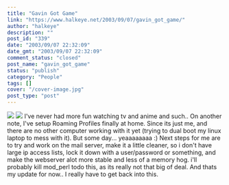 ```yaml
---
title: "Gavin Got Game"
link: "https://www.halkeye.net/2003/09/07/gavin_got_game/"
author: "halkeye"
description: ""
post_id: "339"
date: "2003/09/07 22:32:09"
date_gmt: "2003/09/07 22:32:09"
comment_status: "closed"
post_name: "gavin_got_game"
status: "publish"
category: "People"
tags: []
cover: "/cover-image.jpg"
post_type: "post"
---
```


![](http://farm3.static.flickr.com/2773/4201688685_95deeee9ac_t.jpg) ![](http://farm3.static.flickr.com/2786/4201688511_0d1e3ddb3e_t.jpg) I've never had more fun watching tv and anime and such.. On another note, I've setup Roaming Profiles finally at home. Since its just me, and there are no other computer working with it yet (trying to dual boot my linux laptop to mess with it). But some day... yeaaaaaaaa :) Next steps for me are to try and work on the mail server, make it a little cleaner, so i don't have large ip access lists, lock it down with a user/password or something, and make the webserver alot more stable and less of a memory hog. i'll probably kill mod_perl todo this, as its really not that big of deal. And thats my update for now.. I really have to get back into this.
